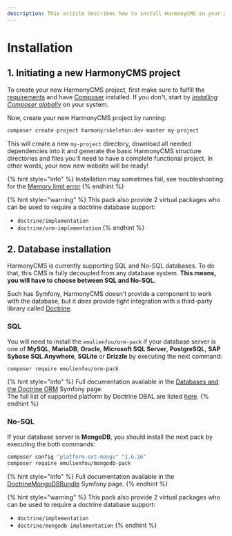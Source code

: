 ```yaml
---
description: This article describes how to install HarmonyCMS in your system.
---
```


# Installation

## 1. Initiating a new HarmonyCMS project

To create your new HarmonyCMS project, first make sure to fulfill the [requirements](../reference/requirements/) and have [Composer](https://getcomposer.org) installed. If you don't, start by [_installing Composer globally_](https://symfony.com/doc/current/setup/composer.html) on your system.

Now, create your new HarmonyCMS project by running:

```php
composer create-project harmony/skeleton:dev-master my-project
```

This will create a new `my-project` directory, download all needed dependencies into it and generate the basic HarmonyCMS structure directories and files you'll need to have a complete functional project. In other words, your new new website will be ready!

{% hint style="info" %}
Installation may sometimes fail, see troubleshooting for the [Memory limit error](https://docs.harmonycms.net/reference/troubleshooting#memory-limit-errors)
{% endhint %}

{% hint style="warning" %}
This pack also provide 2 virtual packages who can be used to require a doctrine database support:

* `doctrine/implementation`
* `doctrine/orm-implementation`
{% endhint %}

## 2. Database installation

HarmonyCMS is currently supporting SQL and No-SQL databases. To do that, this CMS is fully decoupled from any database system. **This means, you will have to choose between SQL and No-SQL.**

Such has Symfony, HarmonyCMS doesn't provide a component to work with the database, but it _does_ provide tight integration with a third-party library called [Doctrine](http://www.doctrine-project.org/).

### SQL

You will need to install the `emulienfou/orm-pack` if your database server is one of **MySQL**, **MariaDB**, **Oracle**, **Microsoft SQL Server**, **PostgreSQL**, **SAP Sybase SQL Anywhere**, **SQLite** or **Drizzle** by executing the next command:

```bash
composer require emulienfou/orm-pack
```

{% hint style="info" %}
Full documentation available in the [Databases and the Doctrine ORM](https://symfony.com/doc/current/doctrine.html) Symfony page.  
The full list of supported platform by Doctrine DBAL are listed [here](https://www.doctrine-project.org/projects/doctrine-dbal/en/2.9/reference/platforms.html).
{% endhint %}

### No-SQL

If your database server is **MongoDB**, you should install the next pack by executing the both commands:

```bash
composer config "platform.ext-mongo" "1.6.16"
composer require emulienfou/mongodb-pack
```

{% hint style="info" %}
Full documentation available in the [DoctrineMongoDBBundle](https://symfony.com/doc/current/bundles/DoctrineMongoDBBundle/index.html) Symfony page.
{% endhint %}

{% hint style="warning" %}
This pack also provide 2 virtual packages who can be used to require a doctrine database support:

* `doctrine/implementation`
* `doctrine/mongodb-implementation`
{% endhint %}

